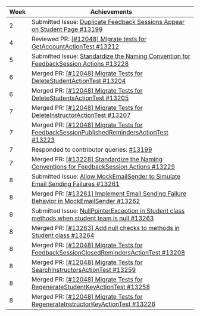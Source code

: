 | Week | Achievements                                                                                                                                           |
|------|--------------------------------------------------------------------------------------------------------------------------------------------------------|
| 2    | Submitted Issue: [Duplicate Feedback Sessions Appear on Student Page #13199](https://github.com/TEAMMATES/teammates/issues/13199)                      |
| 4    | Reviewed PR: [[#12048] Migrate tests for GetAccountActionTest #13212](https://github.com/TEAMMATES/teammates/pull/13212)                               |
| 5    | Submitted Issue: [Standardize the Naming Convention for FeedbackSession Actions #13228](https://github.com/TEAMMATES/teammates/issues/13228)           |
| 6    | Merged PR: [[#12048] Migrate Tests for DeleteStudentActionTest #13204](https://github.com/TEAMMATES/teammates/pull/13204)                              |
| 6    | Merged PR: [[#12048] Migrate Tests for DeleteStudentsActionTest #13205](https://github.com/TEAMMATES/teammates/pull/13205)                             |
| 7    | Merged PR: [[#12048] Migrate Tests for DeleteInstructorActionTest #13207](https://github.com/TEAMMATES/teammates/pull/13207)                           |
| 7    | Merged PR: [[#12048] Migrate Tests for FeedbackSessionPublishedRemindersActionTest #13223](https://github.com/TEAMMATES/teammates/pull/13223)          |
| 7    | Responded to contributor queries: [#13199](https://github.com/TEAMMATES/teammates/issues/13199#issuecomment-2707383293)                                |
| 7    | Merged PR: [[#13228] Standardize the Naming Conventions for FeedbackSession Actions #13229](https://github.com/TEAMMATES/teammates/pull/13229)         |
| 8    | Submitted Issue: [Allow MockEmailSender to Simulate Email Sending Failures #13261](https://github.com/TEAMMATES/teammates/issues/13261)                |
| 8    | Merged PR: [[#13261] Implement Email Sending Failure Behavior in MockEmailSender #13262](https://github.com/TEAMMATES/teammates/pull/13262)            |
| 8    | Submitted Issue: [NullPointerException in Student class methods when student team is null #13263](https://github.com/TEAMMATES/teammates/issues/13263) |
| 8    | Merged PR: [[#13263] Add null checks to methods in Student class #13264](https://github.com/TEAMMATES/teammates/pull/13264)                            |
| 8    | Merged PR: [[#12048] Migrate Tests for FeedbackSessionClosedRemindersActionTest #13208](https://github.com/TEAMMATES/teammates/pull/13208)             |
| 8    | Merged PR: [[#12048] Migrate Tests for SearchInstructorsActionTest #13259](https://github.com/TEAMMATES/teammates/pull/13259)                          |
| 8    | Merged PR: [[#12048] Migrate Tests for RegenerateStudentKeyActionTest #13258](https://github.com/TEAMMATES/teammates/pull/13258)                       |
| 8    | Merged PR: [[#12048] Migrate Tests for RegenerateInstructorKeyActionTest #13226](https://github.com/TEAMMATES/teammates/pull/13226)                    |
